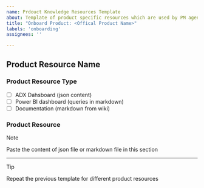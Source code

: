 ```yaml
---
name: Prdouct Knowledge Resources Template
about: Template of product specific resources which are used by PM agent to product knowledge
title: "Onboard Product: <Offical Product Name>"
labels: 'onboarding'
assignees: ''

---
```


## Product Resource Name 

### **Product Resource Type**

- [ ] ADX Dahsboard (json content)
- [ ] Power BI dashboard (queries in markdown)
- [ ] Documentation (markdown from wiki)

### **Product Resource**

> [!NOTE]
> Paste the content of json file or markdown file in this section 

----

> [!TIP]
> Repeat the previous template for different product resources


